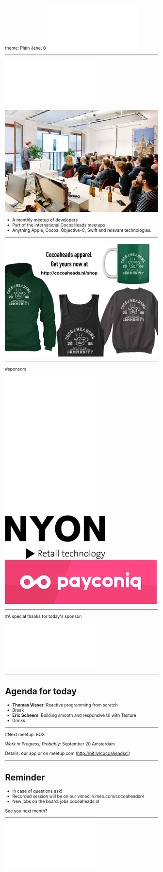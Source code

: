 theme: Plain Jane, 0
 ![fit 150%](../../Logos/CocoaHeadsNL.pdf)

---

![right](../../Logos/CocoaHeadsNL.pdf)

![inline fit](../../Images/4.jpg)

- A monthly meetup of developers
- Part of the international CocoaHeads meetups
- Anything Apple, Cocoa, Objective-C, Swift and relevant technologies.

---

![fit](../../Images/swag.png)

---

#sponsors

![inline fit 40%](../../Logos/theCapitals.pdf)![inline fit 60%](../../Logos/egeniq.pdf)
![inline fit 300%](../../Logos/xebia.pdf)![inline fit 80%](../../Logos/logo-nyon_black_website.png)
![inline fit 70%](../../Logos/payconiq.png)

---

#A special thanks for today's sponsor:

![inline](../../Logos/Blendle.pdf)

---

# Agenda for today

- **Thomas Visser**: Reactive programming from scratch
- Break
- **Eric Scheers**: Building smooth and responsive UI with Texture
- Drinks

---

#Next meetup: BUX

*Work in Progress, Probably*:
September 20
Amsterdam

Details: our app or on meetup.com (http://bit.ly/cocoaheadsnl)

---

# Reminder

- In case of questions ask!
- Recorded session will be on our vimeo: vimeo.com/cocoaheadsnl
- New jobs on the board: jobs.cocoaheads.nl

See you next month?

---

![fit](../../Logos/CocoaHeadsNL.pdf)

